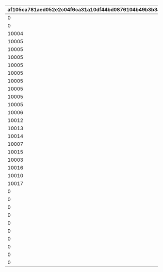 |af105ca781aed052e2c04f6ca31a10df44bd0876104b49b3b34897563929b8c5|d68c9404e29624ea9c1499fef3cde8e5a52e3cb51ad72c46639fdd141201a9c0|6c04472f57aa324c1fde8d7195fbb308011dde5efa66ac10ed22ed6de6703436|987a0d7560b48f119a9a6acb7388ddb52006e44477652e6ffe66793c9a3a056e|1a22f6b5be7f94cd1ca25a2b4d9d94bd3b027236827693d56578e1e15a452030|e06d60a723a2c2572fdfa95cbddd9b455efb295258d1488037d3ded7b9956e8a|32a1ac3afa32064b276c5c1c8b853296e99c1937703776eba4443a4c0f91433a|5623b7632c50622964f9c23b478273cea99cb7d4bda1fbaa2deef273f5a00b6c|e83b822c0b3e58109b662f5ddbce7461e2601e5d50973e2b150a35e0a9001f83|7042b6a905e31c077e3ffb093ce4651b9a29bce2a7f0e95aca0b1c144f9f157e|b9230bf190dca280d5a36712e81c45600ed750c1cb46e889d0fd06e33046a3de|
| --- | --- | --- | --- | --- | --- | --- | --- | --- | --- | --- |
|0|0|0|10003|50047|0|0|10001|10002|0|0|
|0|0|0|10003|50051|0|0|10001|10002|0|0|
|10004|0|0|10003|50061|0|0|10001|10002|0|0|
|10005|0|0|10003|50067|0|0|10001|10002|0|0|
|10005|0|0|10003|50079|0|0|10001|10002|0|10006|
|10005|10007|0|10003|50084|0|0|10001|10002|0|10006|
|10005|10007|0|10003|50094|10008|0|10001|10002|0|10006|
|10005|10007|10009|10003|50108|10008|0|10001|10002|0|10006|
|10005|10007|10009|10003|50116|10008|0|10001|10002|0|10006|
|10005|10007|10009|10003|50119|10008|10010|10001|10002|0|10006|
|10005|10007|10009|10003|50129|10008|10010|10001|10002|0|10006|
|10005|10007|10009|10003|50140|10008|10010|10001|10002|10011|10006|
|10006|10008|10010|10005|50151|10009|10011|10002|10003|10012|10007|
|10012|0|0|10011|50162|0|0|10009|10010|0|10013|
|10013|0|0|10012|50172|0|0|10010|10011|0|10014|
|10014|0|0|10013|50183|0|0|10011|10012|0|10015|
|10007|0|0|10015|50190|0|0|10013|10014|0|10005|
|10015|0|0|10014|50195|0|0|10012|10013|0|10016|
|10003|0|0|10016|50200|0|0|10014|10015|0|10002|
|10016|0|0|10015|50217|0|0|10013|10014|0|10017|
|10010|0|0|10017|50231|0|0|10015|10016|0|10009|
|10017|0|0|10016|50237|0|0|10014|10015|0|10018|
|0|0|0|0|50248|0|0|10019|0|0|0|
|0|0|0|0|50261|0|0|10011|0|0|0|
|0|0|0|0|50267|0|0|10020|0|0|0|
|0|0|0|0|50278|0|0|10021|0|0|0|
|0|0|0|0|50291|0|0|10006|0|0|0|
|0|0|0|0|50298|0|0|10022|0|0|0|
|0|0|0|0|50309|0|0|10023|0|0|0|
|0|0|0|0|50321|0|0|10024|0|0|0|
|0|0|0|0|50331|0|0|10025|0|0|0|
|0|0|0|0|50341|0|0|10026|0|0|0|